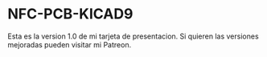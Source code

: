 # NFC-PCB-KICAD9
Esta es la version 1.0 de mi tarjeta de presentacion. Si quieren las versiones mejoradas pueden visitar mi Patreon.
